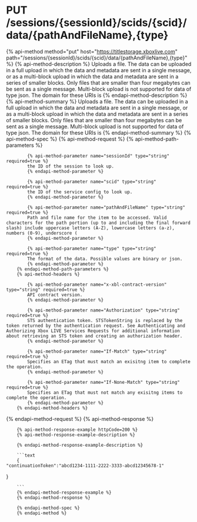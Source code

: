 # PUT /sessions/{sessionId}/scids/{scid}/data/{pathAndFileName},{type}

{% api-method method="put" host="https://titlestorage.xboxlive.com" path="/sessions/{sessionId}/scids/{scid}/data/{pathAndFileName},{type}" %}
        {% api-method-description %}
        Uploads a file. The data can be uploaded in a full upload in which the data and metadata are sent in a single message, or as a multi-block upload in which the data and metadata are sent in a series of smaller blocks. Only files that are smaller than four megabytes can be sent as a single message. Multi-block upload is not supported for data of type json. The domain for these URIs is 
        {% endapi-method-description %}
        {% api-method-summary %}
        Uploads a file. The data can be uploaded in a full upload in which the data and metadata are sent in a single message, or as a multi-block upload in which the data and metadata are sent in a series of smaller blocks. Only files that are smaller than four megabytes can be sent as a single message. Multi-block upload is not supported for data of type json. The domain for these URIs is 
        {% endapi-method-summary %}
        {% api-method-spec %}
        {% api-method-request %}
        {% api-method-path-parameters %}
        
            {% api-method-parameter name="sessionId" type="string" required=true %}
            the ID of the session to look up.
            {% endapi-method-parameter %}

            {% api-method-parameter name="scid" type="string" required=true %}
            the ID of the service config to look up.
            {% endapi-method-parameter %}

            {% api-method-parameter name="pathAndFileName" type="string" required=true %}
            Path and file name for the item to be accessed. Valid characters for the path portion (up to and including the final forward slash) include uppercase letters (A-Z), lowercase letters (a-z), numbers (0-9), underscore (
            {% endapi-method-parameter %}

            {% api-method-parameter name="type" type="string" required=true %}
            The format of the data. Possible values are binary or json.
            {% endapi-method-parameter %}
        {% endapi-method-path-parameters %}
        {% api-method-headers %}
        
            {% api-method-parameter name="x-xbl-contract-version" type="string" required=true %}
            API contract version.
            {% endapi-method-parameter %}

            {% api-method-parameter name="Authorization" type="string" required=true %}
            STS authentication token. STSTokenString is replaced by the token returned by the authentication request. See Authenticating and Authorizing Xbox LIVE Services Requests for additional information about retrieving an STS token and creating an authorization header.
            {% endapi-method-parameter %}

            {% api-method-parameter name="If-Match" type="string" required=true %}
            Specifies an ETag that must match an exisitng item to complete the operation.
            {% endapi-method-parameter %}

            {% api-method-parameter name="If-None-Match" type="string" required=true %}
            Specifies an ETag that must not match any exisitng items to complete the operation.
            {% endapi-method-parameter %}
        {% endapi-method-headers %}
{% endapi-method-request %}
        {% api-method-response %}
        
        {% api-method-response-example httpCode=200 %}
        {% api-method-response-example-description %}
        
        {% endapi-method-response-example-description %}
        
        ```text
        {
    "continuationToken":"abcd1234-1111-2222-3333-abcd12345678-1"
}
         

        ```
        {% endapi-method-response-example %}
        {% endapi-method-response %}
        
        {% endapi-method-spec %}
        {% endapi-method %}